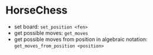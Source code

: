 # HorseChess
* set board:
  ```set_position <fen>```
* get possible moves:
```get_moves```
* get possible moves from position in algebraic notation:
```get_moves_from_position <position>```
